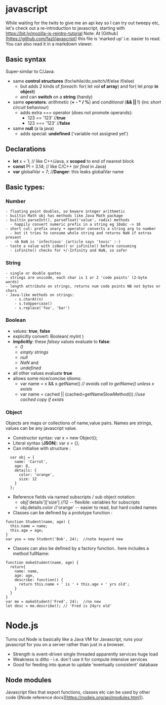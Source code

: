 # javascript

While waiting for the twits to give me an api key so I can try out tweepy etc, let's check out a re-introduction to javascript, starting with https://bit.ly/mozilla-js-reintro-tutorial
Note: At [Github][https://github.com/fazl/javascript] this file is 'marked up' i.e. easier to read.  You can also read it in a markdown viewer.

## Basic syntax
Super-similar to C/Java:
- same **control structures** (for/while/do,switch/if/else if/else)
    - but adds 2 kinds of _foreach_: for( let _val_ **of array**) and for( let _prop_ **in object**)
    - and can **switch** on a **string** (handy)
- same **operators**: _arithmetic_ (**+ - * / %**) and _conditional_ (**&& || !**) (inc _short circuit_ behaviour)
    - adds extra === operator (does not promote operands):
        - 123 == '123' //**true** 
        - 123 === '123' //**false** 
- same **null** (a la java)
    - adds special: **undefined** ('variable not assigned yet') 

## Declarations
  
  - **let** x = 1; // like C++/Java, x **scoped** to end of nearest block
  - **const** PI = 3.14; // like C/C++  (or _final_ in Java)
  - **var** globalVar = 7; //**Danger**: this leaks globalVar name

## Basic types:

### Number 
  
    - floating point doubles, so beware integer arithmetic
    - builtin Math obj has methods like Java Math package
    - builtin parseInt(), parseFloat('value', radix) methods 
      - happily convert numeric prefix in a string eg 10abc -> 10
    - short cut: prefix unary + operator converts a string arg to number
      - but it tries to consume whole string and returns NaN if extras present
      - nb NaN is 'infectious' (article says 'toxic' :-)
    - taste a value with isNan() or isFinite() before consuming
      - isFinite() checks for +/-Infinity and NaN, so safer
  
### String
  
    - single or double quotes 
    - strings are unicode, each char is 1 or 2 'code points' (2-byte words)
    - length attribute on strings, returns num code points NB not bytes or chars
    - Java-like methods on strings: 
        - s.charAt(n) 
        - s.toUppercase()
        - s.replace('foo', 'bar')
  
### Boolean
  - values: **true**, **false**
  - explicitly convert: Boolean( myInt )
  - **implicitly**: these _falsey_ values evaluate to **false**:
    - _0_ 
    - _empty strings_
    - _null_
    - _NaN_ and 
    - _undefined_ 
  - all other values evaluate **true**
  - allows some nice/concise idioms:
    - var name = x && x.getName() _// avoids call to getName() unless x exists_
    - var name = cached || (cached=getNameSlowMethod()) _//use cached copy if exists_

### Object
Objects are maps or collections of name,value pairs. Names are strings, values can be any javascript value.

- Constructor syntax: var x = new Object();
- Literal syntax (**JSON**): var x = {};  
- Can initialise with structure :
```
  var obj = {
    name: 'Carrot',
    age: 8,
    details: {
      color: 'orange',
      size: 12
    }
  };
```
- Reference fields via named subscripts / sub object notation:
  - obj['details']['size'] //12   -- flexible: variables for subscripts
  - obj.details.color //'orange'  -- easier to read, but hard coded names
- Classes can be defined by a prototype function :
```
function Student(name, age) {
  this.name = name;
  this.age = age;
}
var you = new Student('Bob', 24);  //note keyword new
```
- Classes can also be defined by a factory function.. here includes a method fullName:
```
function makeStudent(name, age) {
  return{
    name: name,
    age: age,
    describe: function() {
      return this.name + ' is ' + this.age + ' yrs old';
    }
  }
}
var me = makeStudent('Fred', 24);  //no new
let desc = me.describe(); // 'Fred is 24yrs old'
```
    
    
# Node.js
Turns out Node is basically like a Java VM for Javascript, runs your javascript for you on a server rather than just in a browser.

- Strength is event-driven single threaded apparently services huge load
- Weakness is ditto - i.e. don't use it for compute intensive services
- Good for feeding into queue to update 'eventually consistent' database

## Node modules
Javascript files that export functions, classes etc can be used by other code ([Node reference docs][https://nodejs.org/api/modules.html]).
